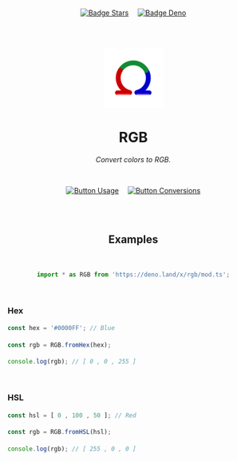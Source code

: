 
<br>

<div align = center>

[![Badge Stars]][#]   
[![Badge Deno]][Deno]

<br>
<br>

<img
    src = 'Assets/Logo.png'
    width = 120
/>

# RGB

*Convert colors to RGB.*

<br>

[![Button Usage]][Usage]   
[![Button Conversions]][Conversions]

<br>
<br>

## Examples

<br>

```JavaScript
import * as RGB from 'https://deno.land/x/rgb/mod.ts';
```

</div>

<br>

### Hex

```JavaScript
const hex = '#0000FF'; // Blue

const rgb = RGB.fromHex(hex);

console.log(rgb); // [ 0 , 0 , 255 ]
```

<br>

### HSL

```JavaScript
const hsl = [ 0 , 100 , 50 ]; // Red

const rgb = RGB.fromHSL(hsl);

console.log(rgb); // [ 255 , 0 , 0 ]
```



<!-- 
<br>

### CMYK

```JavaScript
const cmyk = [ 100 , 0 , 100 , 0 ]; // Green

const rgb = RGB.fromCMYK(cmyk);

console.log(rgb); // [ 120 , 100 , 50 ]
``` -->

<br>


<!----------------------------------------------------------------------------->

[Conversions]: Documentation/Conversions.md
[License]: LICENSE
[Usage]: Documentation/Usage.md
[Deno]: https://deno.land/x/rgb
[#]: #


<!---------------------------------[ Badges ]---------------------------------->

[Badge License]: https://img.shields.io/badge/License-AGPL3-015d93.svg?style=for-the-badge&labelColor=blue
[Badge Stars]: https://img.shields.io/github/stars/OmegaTools/RGB?style=for-the-badge&logoColor=white&logo=Trustpilot&labelColor=FF66AA&color=cf538b
[Badge Deno]: https://img.shields.io/badge/-Deno-58a341?style=for-the-badge&logoColor=white&logo=Deno&labelColor=64bc4b


<!---------------------------------[ Buttons ]--------------------------------->

[Button Conversions]: https://img.shields.io/badge/Conversions-64BC4B?style=for-the-badge&logoColor=white&logo=Betfair
[Button Usage]: https://img.shields.io/badge/Usage-04ACE6?style=for-the-badge&logoColor=white&logo=GitBook
